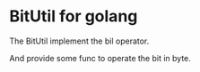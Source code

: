 # BitUtil for golang

The BitUtil implement the bil operator.

And provide some func to operate the bit in byte.